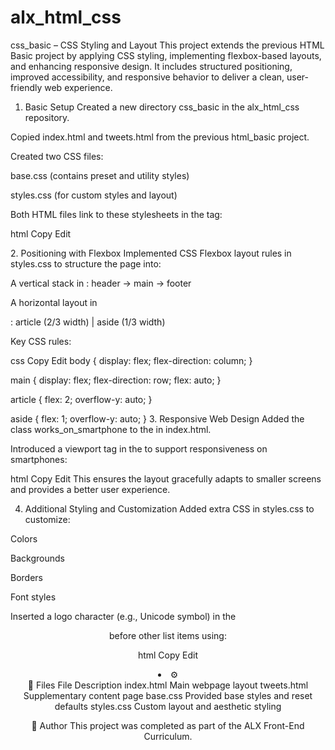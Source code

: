 # alx_html_css
css_basic – CSS Styling and Layout
This project extends the previous HTML Basic project by applying CSS styling, implementing flexbox-based layouts, and enhancing responsive design. It includes structured positioning, improved accessibility, and responsive behavior to deliver a clean, user-friendly web experience.


1. Basic Setup
Created a new directory css_basic in the alx_html_css repository.

Copied index.html and tweets.html from the previous html_basic project.

Created two CSS files:

base.css (contains preset and utility styles)

styles.css (for custom styles and layout)

Both HTML files link to these stylesheets in the <head> tag:

html
Copy
Edit
<link href="base.css" rel="stylesheet">
<link href="styles.css" rel="stylesheet">
2. Positioning with Flexbox
Implemented CSS Flexbox layout rules in styles.css to structure the page into:

A vertical stack in <body>:
header → main → footer

A horizontal layout in <main>:
article (2/3 width) | aside (1/3 width)

Key CSS rules:

css
Copy
Edit
body {
  display: flex;
  flex-direction: column;
}

main {
  display: flex;
  flex-direction: row;
  flex: auto;
}

article {
  flex: 2;
  overflow-y: auto;
}

aside {
  flex: 1;
  overflow-y: auto;
}
3. Responsive Web Design
Added the class works_on_smartphone to the <body> in index.html.

Introduced a <meta> viewport tag in the <head> to support responsiveness on smartphones:

html
Copy
Edit
<meta name="viewport" content="width=device-width, initial-scale=1.0">
This ensures the layout gracefully adapts to smaller screens and provides a better user experience.

4. Additional Styling and Customization
Added extra CSS in styles.css to customize:

Colors

Backgrounds

Borders

Font styles

Inserted a logo character (e.g., Unicode symbol) in the <header> before other list items using:

html
Copy
Edit
<li class="logo">&#9881;</li>
🔗 Files
File	Description
index.html	Main webpage layout
tweets.html	Supplementary content page
base.css	Provided base styles and reset defaults
styles.css	Custom layout and aesthetic styling



📌 Author
This project was completed as part of the ALX Front-End Curriculum.

